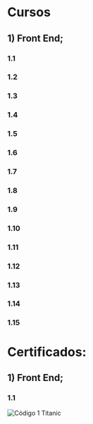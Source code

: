 # Cursos

## 1) Front End;

### 1.1 
### 1.2
### 1.3
### 1.4
### 1.5
### 1.6
### 1.7
### 1.8
### 1.9
### 1.10
### 1.11
### 1.12
### 1.13
### 1.14
### 1.15


# Certificados:

## 1) Front End;

### 1.1 
![Código 1 Titanic ]( https://github.com/DevKleberMendes/Titanic-Machine-Learning-Kaggle/blob/main/cd1.png)
